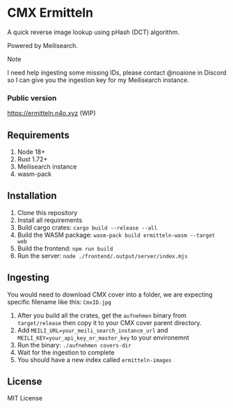 # CMX Ermitteln

A quick reverse image lookup using pHash (DCT) algorithm.

Powered by Meilisearch.

> [!NOTE]
> I need help ingesting some missing IDs, please contact @noaione in Discord so I can give you
> the ingestion key for my Meilisearch instance.

### Public version

https://ermitteln.n4o.xyz (WIP)

## Requirements
1. Node 18+
2. Rust 1.72+
3. Meilisearch instance
4. wasm-pack

## Installation
1. Clone this repository
2. Install all requirements
3. Build cargo crates: `cargo build --release --all`
4. Build the WASM package: `wasm-pack build ermitteln-wasm --target web`
5. Build the frontend: `npm run build`
6. Run the server: `node ./frontend/.output/server/index.mjs`

## Ingesting
You would need to download CMX cover into a folder, we are expecting specific filename like this: `CmxID.jpg`

1. After you build all the crates, get the `aufnehmen` binary from `target/release` then copy it to your CMX cover parent directory.
2. Add `MEILI_URL=your_meili_search_instance_url` and `MEILI_KEY=your_api_key_or_master_key` to your environemnt
3. Run the binary: `./aufnehmen covers-dir`
4. Wait for the ingestion to complete
5. You should have a new index called `ermitteln-images`

## License

MIT License
